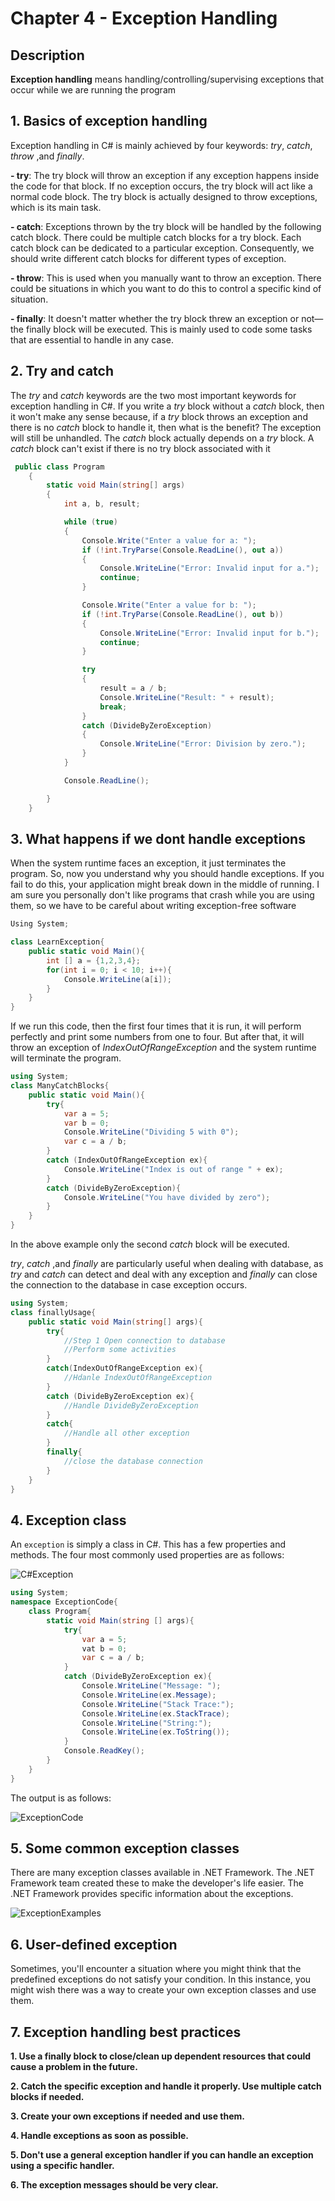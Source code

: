 # Chapter 4 - Exception Handling
## Description

**Exception handling** means handling/controlling/supervising exceptions that occur while
we are running the program

## 1. Basics of exception handling

Exception handling in C# is mainly achieved by four keywords: *try*, *catch*, *throw* ,and *finally*.

**- try**: The try
block will throw an exception if any exception happens inside the code for that
block. If no exception occurs, the try block will act like a normal code block. The
try block is actually designed to throw exceptions, which is its main task.

**- catch**: Exceptions
thrown by the try block will be handled by the following catch block. There
could be multiple catch blocks for a try block. Each catch block can be
dedicated to a particular exception. Consequently, we should write different
catch blocks for different types of exception.

**- throw**: This is used when you manually want to throw an exception. There could
be situations in which you want to do this to control a specific kind of situation.

**- finally**: It doesn't
matter whether the try block threw an exception or not—the finally block will
be executed. This is mainly used to code some tasks that are essential to handle in
any case.

## 2. Try and catch
The *try* and *catch* keywords are the two most important keywords for exception handling
in C#. If you write a *try* block without a *catch* block, then it won't make any sense
because, if a *try* block throws an exception and there is no *catch* block to handle it, then
what is the benefit? The exception will still be unhandled. The *catch* block actually
depends on a *try* block. A *catch* block can't exist if there is no try block associated with
it

``` C#
 public class Program
    {
        static void Main(string[] args)
        {
            int a, b, result;

            while (true)
            {
                Console.Write("Enter a value for a: ");
                if (!int.TryParse(Console.ReadLine(), out a))
                {
                    Console.WriteLine("Error: Invalid input for a.");
                    continue;
                }

                Console.Write("Enter a value for b: ");
                if (!int.TryParse(Console.ReadLine(), out b))
                {
                    Console.WriteLine("Error: Invalid input for b.");
                    continue;
                }

                try
                {
                    result = a / b;
                    Console.WriteLine("Result: " + result);
                    break;
                }
                catch (DivideByZeroException)
                {
                    Console.WriteLine("Error: Division by zero.");
                }
            }

            Console.ReadLine();

        }
    }
```

## 3. What happens if we dont handle exceptions

When the system runtime faces an exception, it just terminates the program.
So, now you understand why you should handle exceptions. If you fail to do this, your
application might break down in the middle of running. I am sure you personally don't like
programs that crash while you are using them, so we have to be careful about writing
exception-free software

``` C#
Using System;

class LearnException{
    public static void Main(){
        int [] a = {1,2,3,4};
        for(int i = 0; i < 10; i++){
            Console.WriteLine(a[i]);
        }
    }
}

```

If we run this code, then the first four times that it is run, it will perform perfectly and print
some numbers from one to four. But after that, it will throw an exception of
*IndexOutOfRangeException* and the system runtime will terminate the program.

``` C#
using System;
class ManyCatchBlocks{
    public static void Main(){
        try{
            var a = 5;
            var b = 0;
            Console.WriteLine("Dividing 5 with 0");
            var c = a / b;
        }
        catch (IndexOutOfRangeException ex){
            Console.WriteLine("Index is out of range " + ex);
        }
        catch (DivideByZeroException){
            Console.WriteLine("You have divided by zero");
        }
    }
}
```

In the above example only the second *catch* block will be executed.

*try*, *catch* ,and *finally* are particularly useful when dealing with database, as *try* and *catch* can detect and deal with any exception and *finally* can close the connection to the database in case exception occurs.

``` C#
using System;
class finallyUsage{
    public static void Main(string[] args){
        try{
            //Step 1 Open connection to database
            //Perform some activities
        }
        catch(IndexOutOfRangeException ex){
            //Hdanle IndexOutOfRangeException
        }
        catch (DivideByZeroException ex){
            //Handle DivideByZeroException
        }
        catch{
            //Handle all other exception
        }
        finally{
            //close the database connection
        }
    }
}
```

## 4. Exception class
An `exception` is simply a class in C#. This has a few properties and methods. The four most commonly used properties are as follows:

![C#Exception](./Picture/ExceptionClass.png)


``` C# 
using System;
namespace ExceptionCode{
    class Program{
        static void Main(string [] args){
            try{
                var a = 5;
                vat b = 0;
                var c = a / b;
            }
            catch (DivideByZeroException ex){
                Console.WriteLine("Message: ");
                Console.WriteLine(ex.Message);
                Console.WriteLine("Stack Trace:");
                Console.WriteLine(ex.StackTrace);
                Console.WriteLine("String:");
                Console.WriteLine(ex.ToString());
            }
            Console.ReadKey();
        }
    }
}
```

The output is as follows:

![ExceptionCode](./Picture/ExceptionCode.png)

## 5. Some common exception classes
There are many exception classes available in .NET Framework. The .NET Framework team
created these to make the developer's life easier. The .NET Framework provides specific
information about the exceptions.

![ExceptionExamples](./Picture/ExceptionExamples.png)

## 6. User-defined exception
Sometimes, you'll encounter a situation where you might think that the predefined
exceptions do not satisfy your condition. In this instance, you might wish there was a way
to create your own exception classes and use them.

## 7. Exception handling best practices

**1. Use a finally block to close/clean up dependent resources that could cause a
problem in the future.**

**2. Catch the specific exception and handle it properly. Use multiple catch blocks if
needed.**

**3. Create your own exceptions if needed and use them.**

**4. Handle exceptions as soon as possible.**

**5. Don't use a general exception handler if you can handle an exception using a
specific handler.**

**6. The exception messages should be very clear.**
